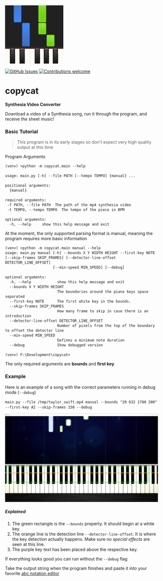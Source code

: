 ![](public/synthesia.png)

[![GitHub Issues](https://img.shields.io/github/issues/SoloSteve/copycat)](https://github.com/SoloSteve/magic-search/issues)
[![Contributions welcome](https://img.shields.io/badge/contributions-welcome-brightgreen.svg)]()
# copycat
**Synthesia Video Converter**

Download a video of a Synthesia song, run it through the program, and receive the sheet music!

### Basic Tutorial
> This program is in its early stages so don't expect very high quality output at this time

Program Arguments
```text
(venv) >python -m copycat.main --help

usage: main.py [-h] --file PATH [--tempo TEMPO] {manual} ...

positional arguments:
  {manual}

required arguments:
 -f PATH, --file PATH  The path of the mp4 synthesia video
 -t TEMPO, --tempo TEMPO  The tempo of the piece in BPM

optional arguments:
  -h, --help     show this help message and exit
```

At the moment, the only supported parsing format is manual,
meaning the program requires more basic information 

```text
(venv) >python -m copycat.main manual --help
usage: main.py manual [-h] --bounds X Y WIDTH HEIGHT --first-key NOTE [--skip-frames SKIP_FRAMES] [--detector-line-offset DETECTOR_LINE_OFFSET]
                      [--min-speed MIN_SPEED] [--debug]

optional arguments:
  -h, --help            show this help message and exit
  --bounds X Y WIDTH HEIGHT
                        The boundaries around the piano keys space separated
  --first-key NOTE      The first white key in the bounds.
  --skip-frames SKIP_FRAMES
                        How many frame to skip in case there is an introduction
  --detector-line-offset DETECTOR_LINE_OFFSET
                        Number of pixels from the top of the boundary to offset the detector line
  --min-speed MIN_SPEED
                        Defines a minimum note duration
  --debug               Show debugged version

(venv) F:\Development\copycat>
```

The only required arguments are **bounds** and **first key**.

### Example
Here is an example of a song with the correct parameters running in debug mode (`--debug`)

`main.py --file /tmp/taylor_swift.mp4 manual --bounds "20 632 1780 200" --first-key A2 --skip-frames 150 --debug`

![](public/debug_example.png)

##### Explained
1. The green rectangle is the `--bounds` property. It should begin at a white key.
2. The orange line is the detection line `--detector-line-offset`. It is where the key detection actually happens. Make sure no *special effects* are seen at this line.
3. The purple key text has been placed above the respective key.

If everything looks good you can run without the `--debug` flag

Take the output string when the program finishes and paste it into your favorite
[abc notation editor](https://www.abcjs.net/abcjs-editor.html)